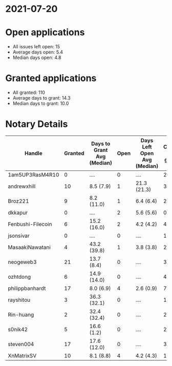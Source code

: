 2021-07-20
==========

# Open applications

- All issues left open: 15
- Average days open: 5.4
- Median days open: 4.8

# Granted applications

- All granted: 110
- Average days to grant: 14.3
- Median days to grant: 10.0

# Notary Details

| Handle            |   Granted | Days to Grant Avg (Median)   |   Open | Days Left Open Avg (Median)   |   Closed (no grant) |
|-------------------|-----------|------------------------------|--------|-------------------------------|---------------------|
| 1am5UP3RasM4R10   |         0 | ....                         |      0 | ....                          |                   2 |
| andrewxhill       |        10 | 8.5  (7.9)                   |      1 | 21.3  (21.3)                  |                  36 |
| Broz221           |         9 | 8.2  (11.0)                  |      1 | 6.4  (6.4)                    |                  27 |
| dkkapur           |         0 | ....                         |      2 | 5.6  (5.6)                    |                   0 |
| Fenbushi-Filecoin |         6 | 15.2  (16.0)                 |      2 | 4.2  (4.2)                    |                  44 |
| jsonsivar         |         0 | ....                         |      0 | ....                          |                  13 |
| MasaakiNawatani   |         4 | 43.2  (39.8)                 |      1 | 3.8  (3.8)                    |                  23 |
| neogeweb3         |        21 | 13.7  (8.4)                  |      0 | ....                          |                  39 |
| ozhtdong          |         6 | 14.9  (14.0)                 |      0 | ....                          |                  41 |
| philippbanhardt   |        17 | 8.0  (6.9)                   |      4 | 2.6  (0.9)                    |                  77 |
| rayshitou         |         3 | 36.3  (32.1)                 |      0 | ....                          |                  11 |
| Rin-huang         |         2 | 32.4  (32.4)                 |      0 | ....                          |                   2 |
| s0nik42           |         5 | 16.6  (1.2)                  |      0 | ....                          |                  21 |
| steven004         |        17 | 17.6  (12.0)                 |      0 | ....                          |                  34 |
| XnMatrixSV        |        10 | 8.1  (8.8)                   |      4 | 4.2  (4.3)                    |                  19 |